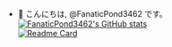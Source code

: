 - 👋 こんにちは, @FanaticPond3462 です。<br>
[![FanaticPond3462's GitHub stats](https://github-readme-stats.vercel.app/api?username=FanaticPond3462&theme=vue-dark&show_icons=true)]()<br>
[![Readme Card](https://github-readme-stats.vercel.app/api/pin/?username=FanaticPond3462&repo=tsukuyomichan-talksoft)](https://github.com/FanaticPond3462/tsukuyomichan-talksoft)
<!---
FanaticPond3462/FanaticPond3462 is a ✨ special ✨ repository because its `README.md` (this file) appears on your GitHub profile.
You can click the Preview link to take a look at your changes.
--->
